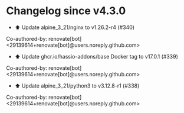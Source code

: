 # Changelog since v4.3.0
- ⬆️ Update alpine_3_21/nginx to v1.26.2-r4 (#340)

Co-authored-by: renovate[bot] <29139614+renovate[bot]@users.noreply.github.com> 
- ⬆️ Update ghcr.io/hassio-addons/base Docker tag to v17.0.1 (#339)

Co-authored-by: renovate[bot] <29139614+renovate[bot]@users.noreply.github.com> 
- ⬆️ Update alpine_3_21/python3 to v3.12.8-r1 (#338)

Co-authored-by: renovate[bot] <29139614+renovate[bot]@users.noreply.github.com> 
